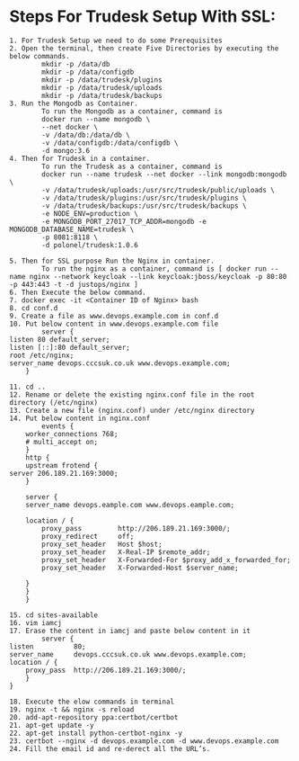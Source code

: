 # Steps For Trudesk Setup With SSL:


	1. For Trudesk Setup we need to do some Prerequisites
	2. Open the terminal, then create Five Directories by executing the below commands.
			mkdir -p /data/db
            mkdir -p /data/configdb
            mkdir -p /data/trudesk/plugins
            mkdir -p /data/trudesk/uploads
            mkdir -p /data/trudesk/backups
    3. Run the Mongodb as Container.
    		To run the Mongodb as a container, command is
            docker run --name mongodb \
            --net docker \
            -v /data/db:/data/db \
            -v /data/configdb:/data/configdb \
            -d mongo:3.6
    4. Then for Trudesk in a container.
    		To run the Trudesk as a container, command is
            docker run --name trudesk --net docker --link mongodb:mongodb \
            -v /data/trudesk/uploads:/usr/src/trudesk/public/uploads \
            -v /data/trudesk/plugins:/usr/src/trudesk/plugins \
            -v /data/trudesk/backups:/usr/src/trudesk/backups \
            -e NODE_ENV=production \
            -e MONGODB_PORT_27017_TCP_ADDR=mongodb -e MONGODB_DATABASE_NAME=trudesk \
            -p 8081:8118 \
            -d polonel/trudesk:1.0.6
            
    5. Then for SSL purpose Run the Nginx in container.
    		To run the nginx as a container, command is [ docker run --name nginx --network keycloak --link keycloak:jboss/keycloak -p 80:80 -p 443:443 -t -d justops/nginx ]
    6. Then Execute the below command.
    7. docker exec -it <Container ID of Nginx> bash
    8. cd conf.d
    9. Create a file as www.devops.example.com in conf.d
    10. Put below content in www.devops.example.com file
    		server {
    listen 80 default_server;
    listen [::]:80 default_server;
    root /etc/nginx;
    server_name devops.cccsuk.co.uk www.devops.example.com;
        }
        
    11. cd ..
    12. Rename or delete the existing nginx.conf file in the root directory (/etc/nginx)
    13. Create a new file (nginx.conf) under /etc/nginx directory
    14. Put below content in nginx.conf
    		events {
        worker_connections 768;
        # multi_accept on;
        }
        http {
        upstream frotend {
    server 206.189.21.169:3000;
        }

        server {
        server_name devops.eample.com www.devops.eample.com;

        location / {
            proxy_pass         http://206.189.21.169:3000/;
            proxy_redirect     off;
            proxy_set_header   Host $host;
            proxy_set_header   X-Real-IP $remote_addr;
            proxy_set_header   X-Forwarded-For $proxy_add_x_forwarded_for;
            proxy_set_header   X-Forwarded-Host $server_name;

        }
        }
        }
        
    15. cd sites-available
    16. vim iamcj
    17. Erase the content in iamcj and paste below content in it
     		server {
    listen          80;
    server_name     devops.cccsuk.co.uk www.devops.example.com;
    location / {
        proxy_pass  http://206.189.21.169:3000/;
    	}
    }
    
    18. Execute the elow commands in terminal
    19. nginx -t && nginx -s reload
    20. add-apt-repository ppa:certbot/certbot
    21. apt-get update -y
    22. apt-get install python-certbot-nginx -y
    23. certbot --nginx -d devops.example.com -d www.devops.example.com
    24. Fill the email id and re-derect all the URL’s.
